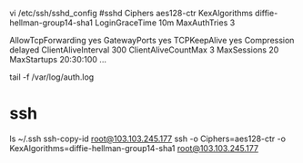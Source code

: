 vi /etc/ssh/sshd_config
#sshd
Ciphers aes128-ctr
KexAlgorithms diffie-hellman-group14-sha1
LoginGraceTime 10m
MaxAuthTries 3

AllowTcpForwarding yes
GatewayPorts yes
TCPKeepAlive yes
Compression delayed
ClientAliveInterval 300
ClientAliveCountMax 3
MaxSessions 20
MaxStartups 20:30:100
...

tail -f /var/log/auth.log

# ssh
ls ~/.ssh
ssh-copy-id root@103.103.245.177
ssh -o Ciphers=aes128-ctr -o KexAlgorithms=diffie-hellman-group14-sha1 root@103.103.245.177

